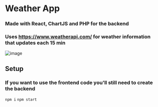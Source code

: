 # Weather App

### Made with React, ChartJS and PHP for the backend

### Uses https://www.weatherapi.com/ for weather information that updates each 15 min

![image](https://github.com/user-attachments/assets/5209f75e-efc9-4c03-bdc6-abad60df36d6)

## Setup

### If you want to use the frontend code you'll still need to create the backend

`npm i`
`npm start`
